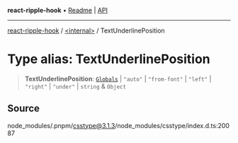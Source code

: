**react-ripple-hook** • [Readme](../../README.md) \| [API](../../globals.md)

---

[react-ripple-hook](../../README.md) / [\<internal\>](../README.md) / TextUnderlinePosition

# Type alias: TextUnderlinePosition

> **TextUnderlinePosition**: [`Globals`](Globals.md) \| `"auto"` \| `"from-font"` \| `"left"` \| `"right"` \| `"under"` \| `string` & `Object`

## Source

node_modules/.pnpm/csstype@3.1.3/node_modules/csstype/index.d.ts:20087

